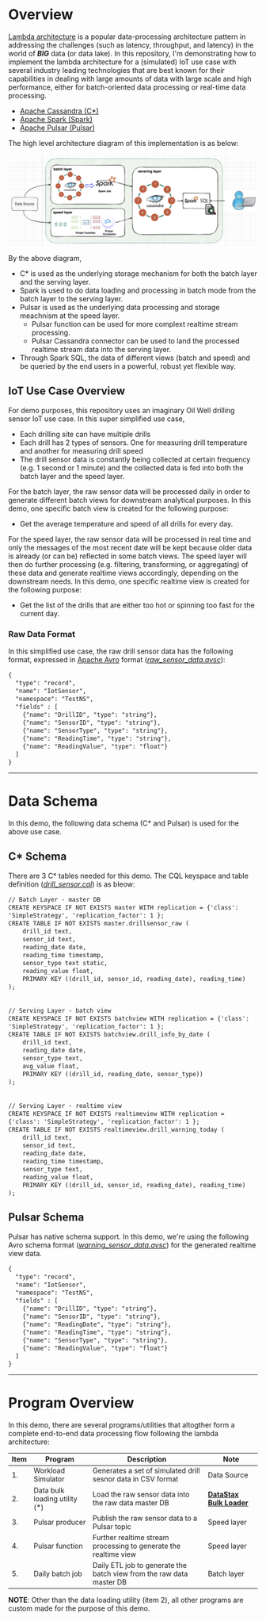 # Overview

[Lambda architecture](https://en.wikipedia.org/wiki/Lambda_architecture) is a popular data-processing architecture pattern in addressing the challenges (such as latency, throughput, and latency) in the world of ***BIG*** data (or data lake). In this repository, I'm demonstrating how to implement the lambda architecture for a (simulated) IoT use case with several industry leading technologies that are best known for their capabilities in dealing with large amounts of data with large scale and high performance, either for batch-oriented data processing or real-time data processing.
* [Apache Cassandra (C*)](https://cassandra.apache.org/)
* [Apache Spark (Spark)](http://spark.apache.org/)
* [Apache Pulsar (Pulsar)](https://pulsar.apache.org/)

The high level architecture diagram of this implementation is as below:

![lambda architecture](resources/lambda_architecture.png)

By the above diagram,

* C* is used as the underlying storage mechanism for both the batch layer and the serving layer.
* Spark is used to do data loading and processing in batch mode from the batch layer to the serving layer.
* Pulsar is used as the underlying data processing and storage meachnism at the speed layer. 
  * Pulsar function can be used for more complext realtime stream processing.
  * Pulsar Cassandra connector can be used to land the processed realtime stream data into the serving layer.
* Through Spark SQL, the data of different views (batch and speed) and be queried by the end users in a powerful, robust yet flexible way.

## IoT Use Case Overview

For demo purposes, this repository uses an imaginary Oil Well drilling sensor IoT use case. In this super simplified use case,
* Each drilling site can have multiple drills
* Each drill has 2 types of sensors. One for measuring drill temperature and another for measuring drill speed
* The drill sensor data is constantly being collected at certain frequency (e.g. 1 second or 1 minute) and the collected data is fed into both the batch layer and the speed layer.

For the batch layer, the raw sensor data will be processed daily in order to generate different batch views for downstream analytical purposes. In this demo, one specific batch view is created for the following purpose:
* Get the average temperature and speed of all drills for every day.

For the speed layer, the raw sensor data will be processed in real time and only the messages of the most recent date will be kept because older data is already (or can be) reflected in some batch views. The speed layer will then do further processing (e.g. filtering, transforming, or aggregating) of these data and generate realtime views accordingly, depending on the downstream needs. In this demo, one specific realtime view is created for the following purpose:
* Get the list of the drills that are either too hot or spinning too fast for the current day.

### Raw Data Format

In this simplified use case, the raw drill sensor data has the following format, expressed in [Apache Avro](http://avro.apache.org/) format (*[raw_sensor_data.avsc](./misc/raw_sensor_data.avsc)*):

```
{
  "type": "record",
  "name": "IotSensor",
  "namespace": "TestNS",
  "fields" : [
    {"name": "DrillID", "type": "string"},
    {"name": "SensorID", "type": "string"},
    {"name": "SensorType", "type": "string"},
    {"name": "ReadingTime", "type": "string"},
    {"name": "ReadingValue", "type": "float"}
  ]
}
```

---

# Data Schema

In this demo, the following data schema (C* and Pulsar) is used for the above use case.

## C* Schema

There are 3 C* tables needed for this demo. The CQL keyspace and table definition (*[drill_sensor.cql](./misc/drill_sensor.cql)*) is as bleow:

```
// Batch Layer - master DB
CREATE KEYSPACE IF NOT EXISTS master WITH replication = {'class': 'SimpleStrategy', 'replication_factor': 1 };
CREATE TABLE IF NOT EXISTS master.drillsensor_raw (
    drill_id text,
    sensor_id text,
    reading_date date,
    reading_time timestamp,
    sensor_type text static,
    reading_value float,
    PRIMARY KEY ((drill_id, sensor_id, reading_date), reading_time)
);


// Serving Layer - batch view
CREATE KEYSPACE IF NOT EXISTS batchview WITH replication = {'class': 'SimpleStrategy', 'replication_factor': 1 };
CREATE TABLE IF NOT EXISTS batchview.drill_info_by_date (
    drill_id text,
    reading_date date,
    sensor_type text,
    avg_value float,
    PRIMARY KEY ((drill_id, reading_date, sensor_type))
);


// Serving Layer - realtime view
CREATE KEYSPACE IF NOT EXISTS realtimeview WITH replication = {'class': 'SimpleStrategy', 'replication_factor': 1 };
CREATE TABLE IF NOT EXISTS realtimeview.drill_warning_today (
    drill_id text,
    sensor_id text,
    reading_date date,
    reading_time timestamp,
    sensor_type text,
    reading_value float,
    PRIMARY KEY ((drill_id, sensor_id, reading_date), reading_time)
);
```

## Pulsar Schema 

Pulsar has native schema support. In this demo, we're using the following Avro schema format (*[warning_sensor_data.avsc](./misc/warning_sensor_data.avsc)*) for the generated realtime view data.

```
{
  "type": "record",
  "name": "IotSensor",
  "namespace": "TestNS",
  "fields" : [
    {"name": "DrillID", "type": "string"},
    {"name": "SensorID", "type": "string"},
    {"name": "ReadingDate", "type": "string"},
    {"name": "ReadingTime", "type": "string"},
    {"name": "SensorType", "type": "string"},
    {"name": "ReadingValue", "type": "float"}
  ]
}
```

---

# Program Overview

In this demo, there are several programs/utilities that altogther form a complete end-to-end data processing flow following the lambda architecture:

Item | Program | Description | Note |
---- | ------- | ----------- | ---- |
1. | Workload Simulator | Generates a set of simulated drill sesnor data in CSV format | Data Source |
2. | Data bulk loading utility (*) | Load the raw sensor data into the raw data master DB | **[DataStax Bulk Loader](https://docs.datastax.com/en/dsbulk/doc/index.html)** |
3. | Pulsar producer | Publish the raw sensor data to a Pulsar topic | Speed layer |
4. | Pulsar function | Further realtime stream processing to generate the realtime view | Speed layer |
5. | Daily batch job | Daily ETL job to generate the batch view from the raw data master DB | Batch layer |


**NOTE**: Other than the data loading utility (item 2), all other programs are custom made for the purpose of this demo.

